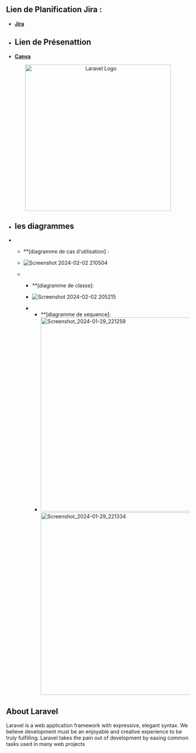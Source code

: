 
## Lien de Planification Jira :
- **[Jira](https://douaa123.atlassian.net/jira/software/projects/DIS/boards/1)**
- ## Lien de Présenattion
- **[Canva](https://www.canva.com/design/DAF7RSIuPUE/jm3ugauzze8n0ipndDvrtQ/edit)**




<p align="center"><a href="https://laravel.com" target="_blank"><img src="https://raw.githubusercontent.com/laravel/art/master/logo-lockup/5%20SVG/2%20CMYK/1%20Full%20Color/laravel-logolockup-cmyk-red.svg" width="400" alt="Laravel Logo"></a></p>





- ## les diagrammes

- - **[diagramme de cas d'utilisation] :
  - ![Screenshot 2024-02-02 210504](https://github.com/Douaa1819/discover-world/assets/125483549/7f650a37-bb29-41a6-9693-4035bcdbcc37)

  - - **[diagramme de classe]:
    - ![Screenshot 2024-02-02 205215](https://github.com/Douaa1819/discover-world/assets/125483549/f406fe45-b08d-4104-9415-2689f3b48add)

    - - **[diagramme de sequence]:
      - <img width="530" alt="Screenshot_2024-01-29_221259" src="https://github.com/Douaa1819/discover-world/assets/125483549/14cf1f8e-14d2-434f-a3ec-a96d08e4a783">
        <img width="498" alt="Screenshot_2024-01-29_221334" src="https://github.com/Douaa1819/discover-world/assets/125483549/a420b5da-106e-4f7d-b767-68b10de0a479">


## About Laravel

Laravel is a web application framework with expressive, elegant syntax. We believe development must be an enjoyable and creative experience to be truly fulfilling. Laravel takes the pain out of development by easing common tasks used in many web projects
